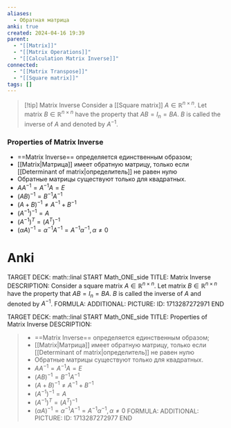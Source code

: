 ```yaml
---
aliases:
  - Обратная матрица
anki: true
created: 2024-04-16 19:39
parent:
  - "[[Matrix]]"
  - "[[Matrix Operations]]"
  - "[[Calculation Matrix Inverse]]"
connected:
  - "[[Matrix Transpose]]"
  - "[[Square matrix]]"
tags: []
---
```


> [!tip] Matrix Inverse
Consider a [[Square matrix]] $A \in \mathbb{R}^{n \times n}$. Let matrix $B \in \mathbb{R}^{n \times n}$ have the property that $AB = I_n = BA$. $B$ is called the inverse of $A$ and denoted by $A^{-1}$.


### Properties of Matrix Inverse
- ==Matrix Inverse== определяется единственным образом;
- [[Matrix|Матрица]] имеет обратную матрицу, только если [[Determinant of matrix|определитель]] не равен нулю
- Обратные матрицы существуют только для квадратных.
- $AA^{−1}=A^{−1}A=E$  
- $(AB)^{−1}=B^{−1}A^{−1}$
-  $(A + B)^{−1} \neq A^{−1} + B^{−1}$
- $(A^{−1})^{−1}=A$ 
- $(A^{−1})^T=(A^T)^{−1}$
- $(αA)^{−1}=α^{−1}A^{−1}=A^{−1}α^{−1},α\ne 0$ 

# Anki
TARGET DECK: math::linal 
START
Math_ONE_side
TITLE: Matrix Inverse
DESCRIPTION: Consider a square matrix $A \in \mathbb{R}^{n \times n}$. Let matrix $B \in \mathbb{R}^{n \times n}$ have the property that $AB = I_n = BA$. $B$ is called the inverse of $A$ and denoted by $A^{-1}$.
FORMULA: 
ADDITIONAL:
PICTURE:
ID: 1713287272971
END

TARGET DECK: math::linal 
START
Math_ONE_side
TITLE: Properties of Matrix Inverse
DESCRIPTION: 
> - ==Matrix Inverse== определяется единственным образом;
> - [[Matrix|Матрица]] имеет обратную матрицу, только если [[Determinant of matrix|определитель]] не равен нулю
> - Обратные матрицы существуют только для квадратных.
> - $AA^{−1}=A^{−1}A=E$  
> - $(AB)^{−1}=B^{−1}A^{−1}$
> -  $(A + B)^{−1} \neq A^{−1} + B^{−1}$
> - $(A^{−1})^{−1}=A$ 
> - $(A^{−1})^T=(A^T)^{−1}$
> - $(αA)^{−1}=α^{−1}A^{−1}=A^{−1}α^{−1},α\ne 0$ 
FORMULA: 
ADDITIONAL:
PICTURE:
ID: 1713287272977
END


